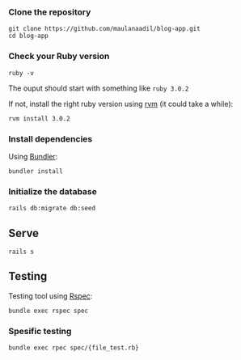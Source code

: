 ### Clone the repository

```shell
git clone https://github.com/maulanaadil/blog-app.git
cd blog-app
```

### Check your Ruby version

```shell
ruby -v
```

The ouput should start with something like `ruby 3.0.2`

If not, install the right ruby version using [rvm](https://www.ruby-lang.org/en/news/2021/07/07/ruby-3-0-2-released/) (it could take a while):

```shell
rvm install 3.0.2
```

### Install dependencies

Using [Bundler](https://github.com/bundler/bundler):

```shell
bundler install
```

### Initialize the database

```shell
rails db:migrate db:seed
```

## Serve

```shell
rails s
```
## Testing
Testing tool using [Rspec](https://rspec.info/):
```shell
bundle exec rspec spec
```

### Spesific testing
```shell
bundle exec rpec spec/{file_test.rb}
```
